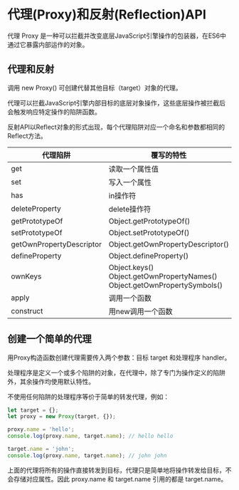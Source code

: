# 代理(Proxy)和反射(Reflection)API

代理 Proxy 是一种可以拦截并改变底层JavaScript引擎操作的包装器，在ES6中通过它暴露内部运作的对象。

## 代理和反射

调用 new Proxy() 可创建代替其他目标（target）对象的代理。

代理可以拦截JavaScript引擎内部目标的底层对象操作，这些底层操作被拦截后会触发响应特定操作的陷阱函数。

反射API以Reflect对象的形式出现，每个代理陷阱对应一个命名和参数都相同的Reflect方法。

| 代理陷阱                 | 覆写的特性                                                   | 默认特性                           |
| ------------------------ | ------------------------------------------------------------ | ---------------------------------- |
| get                      | 读取一个属性值                                               | Reflect.get()                      |
| set                      | 写入一个属性                                                 | Reflect.set()                      |
| has                      | in操作符                                                     | Reflect.has()                      |
| deleteProperty           | delete操作符                                                 | Reflect.deleteProperty()           |
| getPrototypeOf           | Object.getPrototypeOf()                                      | Reflect.getPrototypeOf()           |
| setPrototypeOf           | Object.setPrototypeOf()                                      | Reflect.setPrototypeOf()           |
| getOwnPropertyDescriptor | Object.getOwnPropertyDescriptor()                            | Reflect.getOwnPropertyDescriptor() |
| defineProperty           | Object.defineProperty()                                      | Reflect.delfineProperty()          |
| ownKeys                  | Object.keys()<br />Object.getOwnPropertyNames()<br />Object.getOwnPropertySymbols() | Reflect.ownKeys()                  |
| apply                    | 调用一个函数                                                 | Reflect.apply()                    |
| construct                | 用new调用一个函数                                            | Reflect.construct()                |

## 创建一个简单的代理

用Proxy构造函数创建代理需要传入两个参数：目标 target 和处理程序 handler。

处理程序是定义一个或多个陷阱的对象，在代理中，除了专门为操作定义的陷阱外，其余操作均使用默认特性。

不使用任何陷阱的处理程序等价于简单的转发代理，例如：

```js
let target = {};
let proxy = new Proxy(target, {});

proxy.name = 'hello';
console.log(proxy.name, target.name); // hello hello

target.name = 'john';
console.log(proxy.name, target.name); // john john
```

上面的代理将所有的操作直接转发到目标，代理只是简单地将操作转发给目标，不会存储对应属性。因此 proxy.name 和 target.name 引用的都是 target.name。

